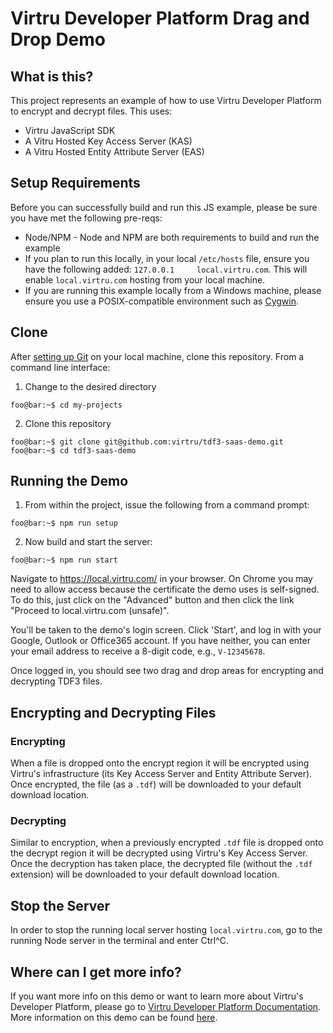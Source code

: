 # Virtru Developer Platform Drag and Drop Demo

## What is this?

This project represents an example of how to use Virtru Developer Platform to encrypt and decrypt files. This uses:

* Virtru JavaScript SDK
* A Vitru Hosted Key Access Server (KAS)
* A Vitru Hosted Entity Attribute Server (EAS)

## Setup Requirements

Before you can successfully build and run this JS example, please be sure you have met the following pre-reqs:

* Node/NPM - Node and NPM are both requirements to build and run the example
* If you plan to run this locally, in your local `/etc/hosts` file, ensure you have the following added: `127.0.0.1 	local.virtru.com`. This will enable `local.virtru.com` hosting from your local machine.
* If you are running this example locally from a Windows machine, please ensure you use a POSIX-compatible environment such as [Cygwin](`https://www.cygwin.com/`).

## Clone

After [setting up Git](https://help.github.com/en/articles/set-up-git) on your local machine, clone this repository. From a command line interface:

1. Change to the desired directory

```console
foo@bar:~$ cd my-projects 
```

2. Clone this repository

```console
foo@bar:~$ git clone git@github.com:virtru/tdf3-saas-demo.git
foo@bar:~$ cd tdf3-saas-demo
```

## Running the Demo

1. From within the project, issue the following from a command prompt:

```console
foo@bar:~$ npm run setup
```

2. Now build and start the server:

```console
foo@bar:~$ npm run start
```

Navigate to https://local.virtru.com/ in your browser. On Chrome you may need to allow access because the certificate the demo uses is self-signed. To do this, just click on the "Advanced" button and then click the link "Proceed to local.virtru.com (unsafe)".

You'll be taken to the demo's login screen. Click 'Start', and log in with your Google, Outlook or Office365 account. If you have neither, you can enter your email address to receive a 8-digit code, e.g., `V-12345678`. 

Once logged in, you should see two drag and drop areas for encrypting and decrypting TDF3 files.

## Encrypting and Decrypting Files

### Encrypting

When a file is dropped onto the encrypt region it will be encrypted using Virtru's infrastructure (its Key Access Server and Entity Attribute Server). Once encrypted, the file (as a `.tdf`) will be downloaded to your default download location.

### Decrypting

Similar to encryption, when a previously encrypted `.tdf` file is dropped onto the decrypt region it will be decrypted using Virtru's Key Access Server. Once the decryption has taken place, the decrypted file (without the `.tdf` extension) will be downloaded to your default download location.

## Stop the Server

In order to stop the running local server hosting `local.virtru.com`, go to the running Node server in the terminal and enter Ctrl^C.

## Where can I get more info?

If you want more info on this demo or want to learn more about Virtru's Developer Platform, please go to [Virtru Developer Platform Documentation](https://developer.virtru.com/). More information on this demo can be found [here](https://developer.virtru.com/docs/demo).




